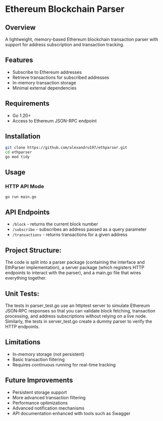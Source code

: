# Ethereum Blockchain Parser

## Overview
A lightweight, memory-based Ethereum blockchain transaction parser with support for address subscription and transaction tracking.

## Features
- Subscribe to Ethereum addresses
- Retrieve transactions for subscribed addresses
- In-memory transaction storage
- Minimal external dependencies

## Requirements
- Go 1.20+
- Access to Ethereum JSON-RPC endpoint

## Installation
```bash
git clone https://github.com/alexandru197/ethparser.git
cd ethparser
go mod tidy
```


## Usage
### HTTP API Mode
```bash
go run main.go
```

## API Endpoints
- `/block` - returns the current block number
- `/subscribe` - subscribes an address passed as a query parameter
- `/transactions` - returns transactions for a given address

## Project Structure:
The code is split into a parser package (containing the interface and EthParser implementation), a server package (which registers HTTP endpoints to interact with the parser), and a main.go file that wires everything together.

## Unit Tests:
The tests in parser_test.go use an httptest server to simulate Ethereum JSON‑RPC responses so that you can validate block fetching, transaction processing, and address subscriptions without relying on a live node. Similarly, the tests in server_test.go create a dummy parser to verify the HTTP endpoints.

## Limitations
- In-memory storage (not persistent)
- Basic transaction filtering
- Requires continuous running for real-time tracking

## Future Improvements
- Persistent storage support
- More advanced transaction filtering
- Performance optimizations
- Advanced notification mechanisms
- API documentation enhanced with tools such as Swagger
